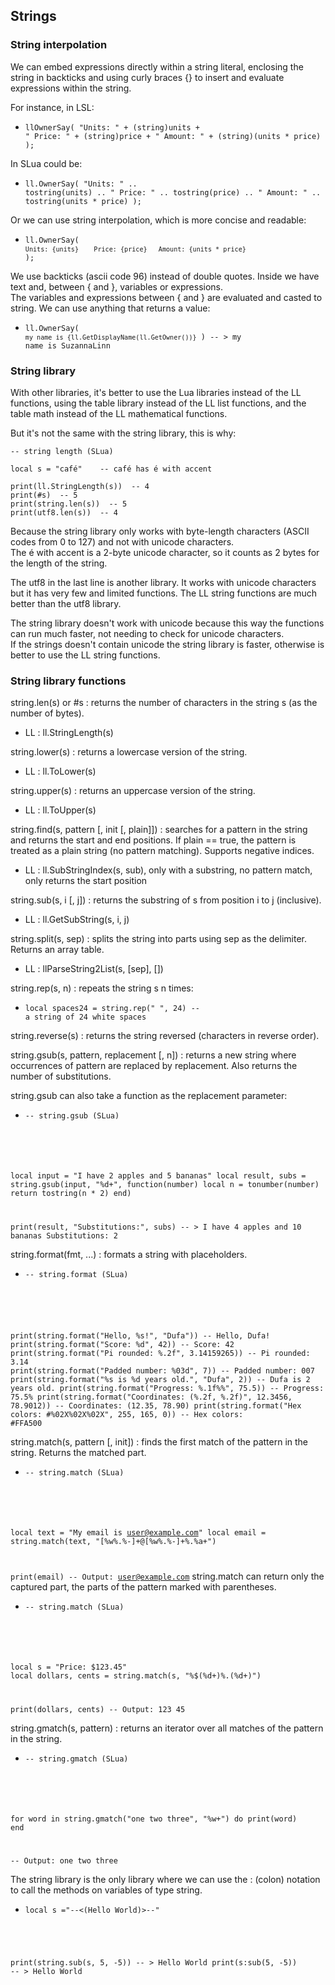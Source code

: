 ## Strings

### String interpolation

We can embed expressions directly within a string literal, enclosing the string in backticks and using curly braces {} to insert and evaluate expressions within the string.

For instance, in LSL:
- <code class="language-slua">llOwnerSay( "Units: " + (string)units + "   Price: " + (string)price + "   Amount: " + (string)(units * price) );</code>

In SLua could be:
- <code class="language-slua">ll.OwnerSay( "Units: " .. tostring(units) .. "   Price: " .. tostring(price) .. "   Amount: " .. tostring(units * price) );</code>

Or we can use string interpolation, which is more concise and readable:
- <code class="language-slua">ll.OwnerSay( `Units: {units}    Price: {price}   Amount: {units * price}` ); </code>

We use backticks (ascii code 96) instead of double quotes. Inside we have text and, between { and }, variables or expressions.  
The variables and expressions between { and } are evaluated and casted to string. We can use anything that returns a value:
- <code class="language-slua">ll.OwnerSay( `my name is {ll.GetDisplayName(ll.GetOwner())}` )  -- >   my name is SuzannaLinn</code>

### String library

With other libraries, it's better to use the Lua libraries instead of the LL functions, using the table library instead of the LL list functions, and the table math instead of the LL mathematical functions.

But it's not the same with the string library, this is why:
<pre class="language-slua line-numbers"><code class="language-slua">-- string length (SLua)

local s = "café"    -- café has é with accent

print(ll.StringLength(s))  -- 4
print(#s)  -- 5
print(string.len(s))  -- 5
print(utf8.len(s))  -- 4</code></pre>

Because the string library only works with byte-length characters (ASCII codes from 0 to 127) and not with unicode characters.  
The é with accent is a 2-byte unicode character, so it counts as 2 bytes for the length of the string.

The utf8 in the last line is another library. It works with unicode characters but it has very few and limited functions. The LL string functions are much better than the utf8 library.

The string library doesn't work with unicode because this way the functions can run much faster, not needing to check for unicode characters.  
If the strings doesn't contain unicode the string library is faster, otherwise is better to use the LL string functions.

### String library functions

string.len(s) or #s : returns the number of characters in the string s (as the number of bytes).
- LL : ll.StringLength(s)

string.lower(s) : returns a lowercase version of the string.
- LL : ll.ToLower(s)

string.upper(s) : returns an uppercase version of the string.
- LL : ll.ToUpper(s)

string.find(s, pattern [, init [, plain]]) : searches for a pattern in the string and returns the start and end positions. If plain == true, the pattern is treated as a plain string (no pattern matching). Supports negative indices.
- LL : ll.SubStringIndex(s, sub), only with a substring, no pattern match, only returns the start position

string.sub(s, i [, j]) : returns the substring of s from position i to j (inclusive).
- LL : ll.GetSubString(s, i, j)

string.split(s, sep) : splits the string into parts using sep as the delimiter. Returns an array table.
- LL : llParseString2List(s, [sep], [])

string.rep(s, n) : repeats the string s n times:
- <code class="language-slua">local spaces24 = string.rep(" ", 24)  -- a string of 24 white spaces</code>

string.reverse(s) : returns the string reversed (characters in reverse order).

string.gsub(s, pattern, replacement [, n]) : returns a new string where occurrences of pattern are replaced by replacement.
Also returns the number of substitutions.

string.gsub can also take a function as the replacement parameter:
- <pre class="language-slua line-numbers"><code class="language-slua">-- string.gsub (SLua)

local input = "I have 2 apples and 5 bananas"
local result, subs = string.gsub(input, "%d+", function(number)
	local n = tonumber(number)
	return tostring(n * 2)
end)
	
print(result, "Substitutions:", subs)  -- > I have 4 apples and 10 bananas    Substitutions:    2</code></pre>

string.format(fmt, ...) : formats a string with placeholders.
- <pre class="language-slua line-numbers"><code class="language-slua">-- string.format (SLua)

print(string.format("Hello, %s!", "Dufa"))            -- Hello, Dufa!
print(string.format("Score: %d", 42))                  -- Score: 42
print(string.format("Pi rounded: %.2f", 3.14159265))   -- Pi rounded: 3.14
print(string.format("Padded number: %03d", 7))         -- Padded number: 007
print(string.format("%s is %d years old.", "Dufa", 2)) -- Dufa is 2 years old.
print(string.format("Progress: %.1f%%", 75.5))          -- Progress: 75.5%
print(string.format("Coordinates: (%.2f, %.2f)", 12.3456, 78.9012))  -- Coordinates: (12.35, 78.90)
print(string.format("Hex colors: #%02X%02X%02X", 255, 165, 0))       -- Hex colors: #FFA500</code></pre>

string.match(s, pattern [, init]) : finds the first match of the pattern in the string. Returns the matched part.
- <pre class="language-slua line-numbers"><code class="language-slua">-- string.match (SLua)

local text = "My email is user@example.com"
local email = string.match(text, "[%w%.%-]+@[%w%.%-]+%.%a+")

print(email)  -- Output: user@example.com</code></pre>
string.match can return only the captured part, the parts of the pattern marked with parentheses.
- <pre class="language-slua line-numbers"><code class="language-slua">-- string.match (SLua)
	
local s = "Price: $123.45"
local dollars, cents = string.match(s, "%$(%d+)%.(%d+)")
	
print(dollars, cents)  -- Output: 123  45</code></pre>

string.gmatch(s, pattern) : returns an iterator over all matches of the pattern in the string.
- <pre class="language-slua line-numbers"><code class="language-slua">-- string.gmatch (SLua)

for word in string.gmatch("one two three", "%w+") do
	print(word)
end

-- Output: one  two  three</code></pre>

The string library is the only library where we can use the : (colon) notation to call the methods on variables of type string.
- <pre class="language-slua line-numbers"><code class="language-slua">local s ="--<(Hello World)>--"
print(string.sub(s, 5, -5))  -- > Hello World
print(s:sub(5, -5))  -- > Hello World</code></pre>

